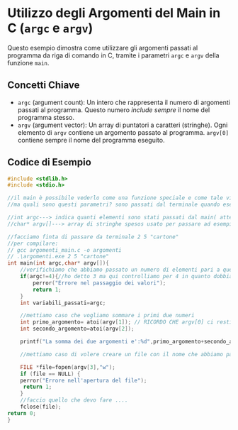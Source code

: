 # Utilizzo degli Argomenti del Main in C (`argc` e `argv`)

Questo esempio dimostra come utilizzare gli argomenti passati al programma da riga di comando in C, tramite i parametri `argc` e `argv` della funzione `main`.

## Concetti Chiave

*   `argc` (argument count): Un intero che rappresenta il numero di argomenti passati al programma. Questo numero *include sempre* il nome del programma stesso.
*   `argv` (argument vector): Un array di puntatori a caratteri (stringhe). Ogni elemento di `argv` contiene un argomento passato al programma. `argv[0]` contiene sempre il nome del programma eseguito.

## Codice di Esempio

```c
#include <stdlib.h>
#include <stdio.h>

//il main è possibile vederlo come una funzione speciale e come tale vi sono dei parametri che possono essergli passati
//ma quali sono questi parametri? sono passati dal terminale quando eseguiamo il (nome_del_file).exe 

//int argc---> indica quanti elementi sono stati passati dal main( attenzione che il file stesso viene considerato)
//char* argv[]---> array di stringhe spesos usato per passare ad esempio nomi di file su cui bisogna lavorare(anche in questo caso il file stesso.exe viene considerato come prima stringa)

//facciamo finta di passare da terminale 2 5 "cartone"
//per compilare:
// gcc argomenti_main.c -o argomenti
// .\argomenti.exe 2 5 "cartone"
int main(int argc,char* argv[]){
    //verifichiamo che abbiamo passato un numero di elementi pari a quelli che volevamo (quindi 3)
    if(argc!=4){//ho detto 3 ma qui controlliamo per 4 in quanto dobbiamo considerare il nome_file.exe come primo valore
        perror("Errore nel passaggio dei valori"); 
        return 1;
    }    
    int variabili_passati=argc;

    //mettiamo caso che vogliamo sommare i primi due numeri
    int primo_argomento= atoi(argv[1]); // RICORDO CHE argv[0] ci restituisce argomenti.exe
    int secondo_argomento=atoi(argv[2]);

    printf("La somma dei due argomenti e':%d",primo_argomento+secondo_argomento);

    //mettiamo caso di volere creare un file con il nome che abbiamo passato

    FILE *file=fopen(argv[3],"w");
    if (file == NULL) {
    perror("Errore nell'apertura del file");
     return 1;
    }
    //faccio quello che devo fare ....
    fclose(file);
return 0;
}
